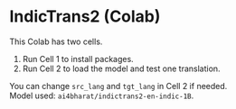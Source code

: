 # IndicTrans2 (Colab)

This Colab has two cells.

1) Run Cell 1 to install packages.  
2) Run Cell 2 to load the model and test one translation.

You can change `src_lang` and `tgt_lang` in Cell 2 if needed.  
Model used: `ai4bharat/indictrans2-en-indic-1B`.
